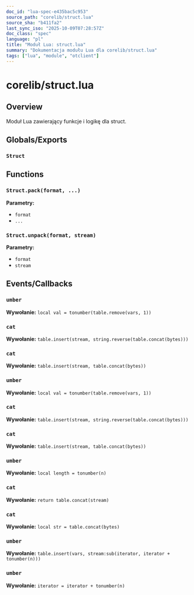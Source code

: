 ```yaml
---
doc_id: "lua-spec-e435bac5c953"
source_path: "corelib/struct.lua"
source_sha: "b411fa2"
last_sync_iso: "2025-10-09T07:28:57Z"
doc_class: "spec"
language: "pl"
title: "Moduł Lua: struct.lua"
summary: "Dokumentacja modułu Lua dla corelib/struct.lua"
tags: ["lua", "module", "otclient"]
---
```


# corelib/struct.lua

## Overview

Moduł Lua zawierający funkcje i logikę dla struct.

## Globals/Exports

### `Struct`

## Functions

### `Struct.pack(format, ...)`

**Parametry:**

- `format`
- `...`

### `Struct.unpack(format, stream)`

**Parametry:**

- `format`
- `stream`

## Events/Callbacks

### `umber`

**Wywołanie:** `local val = tonumber(table.remove(vars, 1))`

### `cat`

**Wywołanie:** `table.insert(stream, string.reverse(table.concat(bytes)))`

### `cat`

**Wywołanie:** `table.insert(stream, table.concat(bytes))`

### `umber`

**Wywołanie:** `local val = tonumber(table.remove(vars, 1))`

### `cat`

**Wywołanie:** `table.insert(stream, string.reverse(table.concat(bytes)))`

### `cat`

**Wywołanie:** `table.insert(stream, table.concat(bytes))`

### `umber`

**Wywołanie:** `local length = tonumber(n)`

### `cat`

**Wywołanie:** `return table.concat(stream)`

### `cat`

**Wywołanie:** `local str = table.concat(bytes)`

### `umber`

**Wywołanie:** `table.insert(vars, stream:sub(iterator, iterator + tonumber(n)))`

### `umber`

**Wywołanie:** `iterator = iterator + tonumber(n)`
